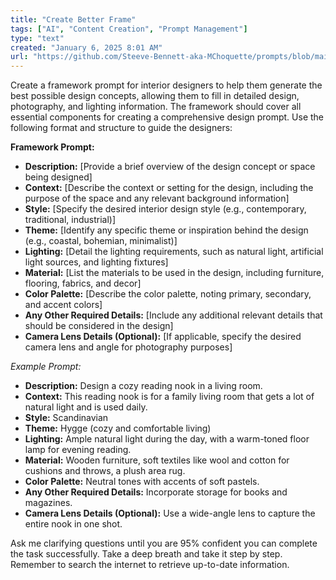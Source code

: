 ```yaml
---
title: "Create Better Frame"
tags: ["AI", "Content Creation", "Prompt Management"]
type: "text"
created: "January 6, 2025 8:01 AM"
url: "https://github.com/Steeve-Bennett-aka-MChoquette/prompts/blob/main/create_better_frame.md"
---
```


Create a framework prompt for interior designers to help them generate the best possible design concepts, allowing them to fill in detailed design, photography, and lighting information. The framework should cover all essential components for creating a comprehensive design prompt. Use the following format and structure to guide the designers:

**Framework Prompt:**
- **Description:** [Provide a brief overview of the design concept or space being designed]
- **Context:** [Describe the context or setting for the design, including the purpose of the space and any relevant background information]
- **Style:** [Specify the desired interior design style (e.g., contemporary, traditional, industrial)]
- **Theme:** [Identify any specific theme or inspiration behind the design (e.g., coastal, bohemian, minimalist)]
- **Lighting:** [Detail the lighting requirements, such as natural light, artificial light sources, and lighting fixtures]
- **Material:** [List the materials to be used in the design, including furniture, flooring, fabrics, and decor]
- **Color Palette:** [Describe the color palette, noting primary, secondary, and accent colors]
- **Any Other Required Details:** [Include any additional relevant details that should be considered in the design]
- **Camera Lens Details (Optional):** [If applicable, specify the desired camera lens and angle for photography purposes]

*Example Prompt:*
- **Description:** Design a cozy reading nook in a living room.
- **Context:** This reading nook is for a family living room that gets a lot of natural light and is used daily.
- **Style:** Scandinavian
- **Theme:** Hygge (cozy and comfortable living)
- **Lighting:** Ample natural light during the day, with a warm-toned floor lamp for evening reading.
- **Material:** Wooden furniture, soft textiles like wool and cotton for cushions and throws, a plush area rug.
- **Color Palette:** Neutral tones with accents of soft pastels.
- **Any Other Required Details:** Incorporate storage for books and magazines.
- **Camera Lens Details (Optional):** Use a wide-angle lens to capture the entire nook in one shot.

Ask me clarifying questions until you are 95% confident you can complete the task successfully. Take a deep breath and take it step by step. Remember to search the internet to retrieve up-to-date information.